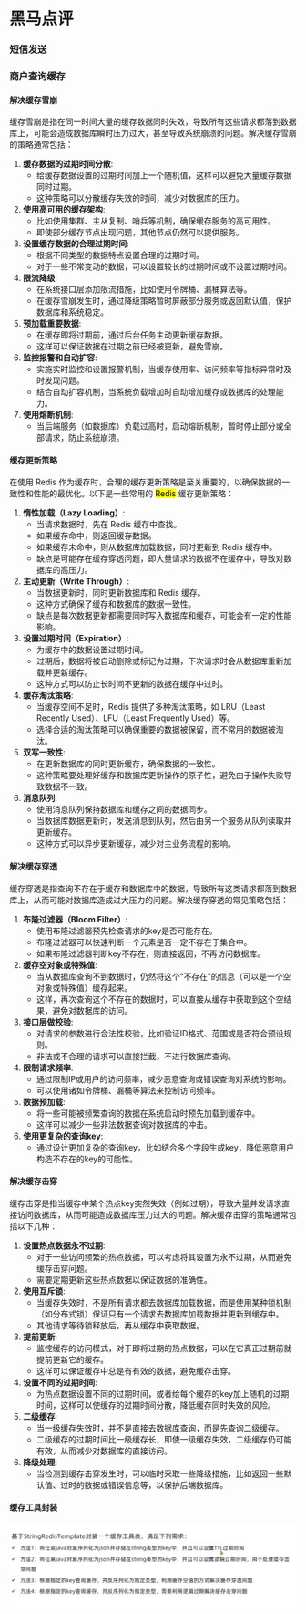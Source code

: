 # 黑马点评

### 短信发送



### 商户查询缓存



#### 解决缓存雪崩




缓存雪崩是指在同一时间大量的缓存数据同时失效，导致所有这些请求都落到数据库上，可能会造成数据库瞬时压力过大，甚至导致系统崩溃的问题。解决缓存雪崩的策略通常包括：

1. **缓存数据的过期时间分散**:
    - 给缓存数据设置的过期时间加上一个随机值，这样可以避免大量缓存数据同时过期。
    - 这种策略可以分散缓存失效的时间，减少对数据库的压力。
2. **使用高可用的缓存架构**:
    - 比如使用集群、主从复制、哨兵等机制，确保缓存服务的高可用性。
    - 即使部分缓存节点出现问题，其他节点仍然可以提供服务。
3. **设置缓存数据的合理过期时间**:
    - 根据不同类型的数据特点设置合理的过期时间。
    - 对于一些不常变动的数据，可以设置较长的过期时间或不设置过期时间。
4. **限流降级**:
    - 在系统接口层添加限流措施，比如使用令牌桶、漏桶算法等。
    - 在缓存雪崩发生时，通过降级策略暂时屏蔽部分服务或返回默认值，保护数据库和系统稳定。
5. **预加载重要数据**:
    - 在缓存即将过期前，通过后台任务主动更新缓存数据。
    - 这样可以保证数据在过期之前已经被更新，避免雪崩。
6. **监控报警和自动扩容**:
    - 实施实时监控和设置报警机制，当缓存使用率、访问频率等指标异常时及时发现问题。
    - 结合自动扩容机制，当系统负载增加时自动增加缓存或数据库的处理能力。
7. **使用熔断机制**:
    - 当后端服务（如数据库）负载过高时，启动熔断机制，暂时停止部分或全部请求，防止系统崩溃。





#### 缓存更新策略

在使用 Redis 作为缓存时，合理的缓存更新策略是至关重要的，以确保数据的一致性和性能的最优化。以下是一些常用的 <mark>Redis</mark> 缓存更新策略：

1. **惰性加载（Lazy Loading）**:
    - 当请求数据时，先在 Redis 缓存中查找。
    - 如果缓存命中，则返回缓存数据。
    - 如果缓存未命中，则从数据库加载数据，同时更新到 Redis 缓存中。
    - 缺点是可能存在缓存穿透问题，即大量请求的数据不在缓存中，导致对数据库的高压力。
2. **主动更新（Write Through）**:
    - 当数据更新时，同时更新数据库和 Redis 缓存。
    - 这种方式确保了缓存和数据库的数据一致性。
    - 缺点是每次数据更新都需要同时写入数据库和缓存，可能会有一定的性能影响。
3. **设置过期时间（Expiration）**:
    - 为缓存中的数据设置过期时间。
    - 过期后，数据将被自动删除或标记为过期，下次请求时会从数据库重新加载并更新缓存。
    - 这种方式可以防止长时间不更新的数据在缓存中过时。
4. **缓存淘汰策略**:
    - 当缓存空间不足时，Redis 提供了多种淘汰策略，如 LRU（Least Recently Used）、LFU（Least Frequently Used）等。
    - 选择合适的淘汰策略可以确保重要的数据被保留，而不常用的数据被淘汰。
5. **双写一致性**:
    - 在更新数据库的同时更新缓存，确保数据的一致性。
    - 这种策略要处理好缓存和数据库更新操作的原子性，避免由于操作失败导致数据不一致。
6. **消息队列**:
    - 使用消息队列保持数据库和缓存之间的数据同步。
    - 当数据库数据更新时，发送消息到队列，然后由另一个服务从队列读取并更新缓存。
    - 这种方式可以异步更新缓存，减少对主业务流程的影响。



#### 解决缓存穿透

缓存穿透是指查询不存在于缓存和数据库中的数据，导致所有这类请求都落到数据库上，从而可能对数据库造成过大压力的问题。解决缓存穿透的常见策略包括：

1. **布隆过滤器（Bloom Filter）**:
    - 使用布隆过滤器预先检查请求的key是否可能存在。
    - 布隆过滤器可以快速判断一个元素是否一定不存在于集合中。
    - 如果布隆过滤器判断key不存在，则直接返回，不再访问数据库。
2. **缓存空对象或特殊值**:
    - 当从数据库查询不到数据时，仍然将这个“不存在”的信息（可以是一个空对象或特殊值）缓存起来。
    - 这样，再次查询这个不存在的数据时，可以直接从缓存中获取到这个空结果，避免对数据库的访问。
3. **接口层做校验**:
    - 对请求的参数进行合法性校验，比如验证ID格式、范围或是否符合预设规则。
    - 非法或不合理的请求可以直接拦截，不进行数据库查询。
4. **限制请求频率**:
    - 通过限制IP或用户的访问频率，减少恶意查询或错误查询对系统的影响。
    - 可以使用诸如令牌桶、漏桶等算法来控制访问频率。
5. **数据预加载**:
    - 将一些可能被频繁查询的数据在系统启动时预先加载到缓存中。
    - 这样可以减少一些非法数据查询对数据库的冲击。
6. **使用更复杂的查询key**:
    - 通过设计更加复杂的查询key，比如结合多个字段生成key，降低恶意用户构造不存在的key的可能性。



#### 解决缓存击穿

缓存击穿是指当缓存中某个热点key突然失效（例如过期），导致大量并发请求直接访问数据库，从而可能造成数据库压力过大的问题。解决缓存击穿的策略通常包括以下几种：

1. **设置热点数据永不过期**:
    - 对于一些访问频繁的热点数据，可以考虑将其设置为永不过期，从而避免缓存击穿问题。
    - 需要定期更新这些热点数据以保证数据的准确性。
2. **使用互斥锁**:
    - 当缓存失效时，不是所有请求都去数据库加载数据，而是使用某种锁机制（如分布式锁）保证只有一个请求去数据库加载数据并更新到缓存中。
    - 其他请求等待锁释放后，再从缓存中获取数据。
3. **提前更新**:
    - 监控缓存的访问模式，对于即将过期的热点数据，可以在它真正过期前就提前更新它的缓存。
    - 这样可以保证缓存中总是有有效的数据，避免缓存击穿。
4. **设置不同的过期时间**:
    - 为热点数据设置不同的过期时间，或者给每个缓存的key加上随机的过期时间，这样可以使缓存的过期时间分散，降低缓存同时失效的风险。
5. **二级缓存**:
    - 当一级缓存失效时，并不是直接去数据库查询，而是先查询二级缓存。
    - 二级缓存的过期时间比一级缓存长，即使一级缓存失效，二级缓存仍可能有效，从而减少对数据库的直接访问。
6. **降级处理**:
    - 当检测到缓存击穿发生时，可以临时采取一些降级措施，比如返回一些默认值、过时的数据或错误信息等，以保护后端数据库。






#### 缓存工具封装

![image-20240123174646421](./README_images/image-20240123174646421.png)



